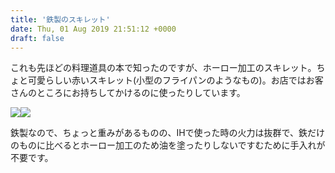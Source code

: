 ```yaml
---
title: '鉄製のスキレット'
date: Thu, 01 Aug 2019 21:51:12 +0000
draft: false
---
```


これも先ほどの料理道具の本で知ったのですが、ホーロー加工のスキレット。ちょと可愛らしい赤いスキレット(小型のフライパンのようなもの)。お店ではお客さんのところにお持ちしてかけるのに使ったりしています。

[![](//ws-fe.amazon-adsystem.com/widgets/q?_encoding=UTF8&ASIN=B01M1JHNNM&Format=_SL160_&ID=AsinImage&MarketPlace=JP&ServiceVersion=20070822&WS=1&tag=hrm0a-22&language=ja_JP)](https://www.amazon.co.jp/gp/product/B01M1JHNNM/ref=as_li_ss_il?ie=UTF8&psc=1&linkCode=li2&tag=hrm0a-22&linkId=80f70748d4ff8c9171063cebe7e19670&language=ja_JP)![](https://ir-jp.amazon-adsystem.com/e/ir?t=hrm0a-22&language=ja_JP&l=li2&o=9&a=B01M1JHNNM)  

鉄製なので、ちょっと重みがあるものの、IHで使った時の火力は抜群で、鉄だけのものに比べるとホーロー加工のため油を塗ったりしないですむために手入れが不要です。